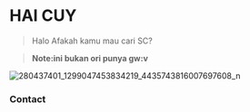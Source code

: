 # HAI CUY
> Halo
>Afakah kamu mau cari SC?

>**Note:ini bukan ori punya gw:v**


![280437401_1299047453834219_4435743816007697608_n](https://telegra.ph/file/be1f870dfece79710ab72.jpg)
### Contact

[webdev]: https://wa.me/6281272308541/hai/bang


[webdev1]: https://wa.me/6289519125022/ketik/.menu/untuk/berinteraksi/dengan/bot
